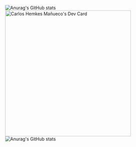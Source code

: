 ![Anurag's GitHub stats](https://github-readme-stats.vercel.app/api?username=chemkes1999&show_icons=true&theme=radical)
<a href="https://app.daily.dev/carlosshm99"><img src="https://api.daily.dev/devcards/730e51a2505b4e68a2b58348bef6f055.png?r=dpc" width="400" alt="Carlos Hemkes Mañueco's Dev Card"/></a>  
![Anurag's GitHub stats](https://github-readme-stats.vercel.app/api?username=chemkes1999&show_icons=true&theme=dracula)
